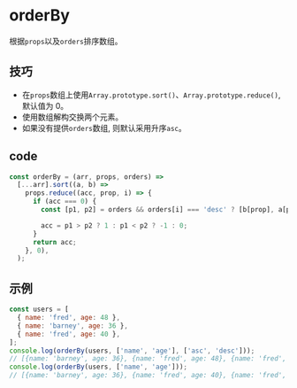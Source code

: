 # orderBy

根据`props`以及`orders`排序数组。

## 技巧

- 在`props`数组上使用`Array.prototype.sort()`、`Array.prototype.reduce()`, 默认值为 0。
- 使用数组解构交换两个元素。
- 如果没有提供`orders`数组, 则默认采用升序`asc`。

## code

```js
const orderBy = (arr, props, orders) =>
  [...arr].sort((a, b) =>
    props.reduce((acc, prop, i) => {
      if (acc === 0) {
        const [p1, p2] = orders && orders[i] === 'desc' ? [b[prop], a[prop]] : [a[prop], b[prop]];

        acc = p1 > p2 ? 1 : p1 < p2 ? -1 : 0;
      }
      return acc;
    }, 0),
  );
```

## 示例

```js
const users = [
  { name: 'fred', age: 48 },
  { name: 'barney', age: 36 },
  { name: 'fred', age: 40 },
];
console.log(orderBy(users, ['name', 'age'], ['asc', 'desc']));
// [{name: 'barney', age: 36}, {name: 'fred', age: 48}, {name: 'fred', age: 40}]
console.log(orderBy(users, ['name', 'age']));
// [{name: 'barney', age: 36}, {name: 'fred', age: 40}, {name: 'fred', age: 48}]
```
